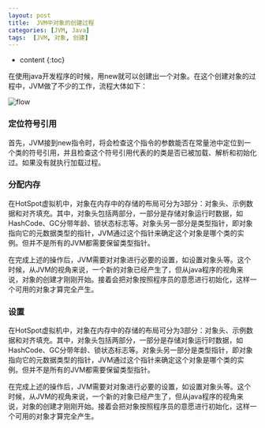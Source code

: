 ```yaml
---
layout: post
title:  JVM中对象的创建过程
categories: [JVM, Java]
tags:  [JVM, 对象, 创建]
---
```


* content
{:toc}


在使用java开发程序的时候，用new就可以创建出一个对象。在这个创建对象的过程中，JVM做了不少的工作，流程大体如下：




<!-- ```flow
st=>start: Start
e=>end: End
op1=>operation: new 指令
sub1=>subroutine: 执行类加载
cond=>condition: 定位类引用,是否被加载?
io=>operation: 分配内存并初始化零值
set=>operation: 设置对象
set=>operation: 按java代码进行初始化
st->op1->cond
cond(yes)->io->set->e
cond(no)->sub1(right)->io
``` -->

![flow](/img/jvm_object_create_flow.png)


### 定位符号引用
首先，JVM接到new指令时，将会检查这个指令的参数能否在常量池中定位到一个类的符号引用，并且检查这个符号引用代表的的类是否已被加载、解析和初始化过。如果没有就执行加载过程。


### 分配内存
在HotSpot虚拟机中，对象在内存中的存储的布局可分为3部分：对象头、示例数据和对齐填充。其中，对象头包括两部分，一部分是存储对象运行时数据，如HashCode、GC分带年龄、锁状态标志等。对象头另一部分是类型指针，即对象指向它的元数据类型的指针，JVM通过这个指针来确定这个对象是哪个类的实例。但并不是所有的JVM都需要保留类型指针。

在完成上述的操作后，JVM需要对对象进行必要的设置，如设置对象头等。这个时候，从JVM的视角来说，一个新的对象已经产生了，但从java程序的视角来说，对象的创建才刚刚开始。接着会把对象按照程序员的意愿进行初始化，这样一个可用的对象才算完全产生。


### 设置
在HotSpot虚拟机中，对象在内存中的存储的布局可分为3部分：对象头、示例数据和对齐填充。其中，对象头包括两部分，一部分是存储对象运行时数据，如HashCode、GC分带年龄、锁状态标志等。对象头另一部分是类型指针，即对象指向它的元数据类型的指针，JVM通过这个指针来确定这个对象是哪个类的实例。但并不是所有的JVM都需要保留类型指针。

在完成上述的操作后，JVM需要对对象进行必要的设置，如设置对象头等。这个时候，从JVM的视角来说，一个新的对象已经产生了，但从java程序的视角来说，对象的创建才刚刚开始。接着会把对象按照程序员的意愿进行初始化，这样一个可用的对象才算完全产生。

